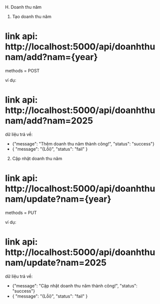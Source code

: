 H. Doanh thu năm

1. Tạo doanh thu năm

# link api: http://localhost:5000/api/doanhthunam/add?nam={year}

methods = POST

ví dụ:
# link api: http://localhost:5000/api/doanhthunam/add?nam=2025

dữ liệu trả về: 

- {"message": "Thêm doanh thu năm thành công!", "status": "success"}
- {
    "message": "{Lỗi}",
    "status": "fail"
}


2. Cập nhật doanh thu năm
# link api: http://localhost:5000/api/doanhthunam/update?nam={year}

methods = PUT


ví dụ: 

# link api: http://localhost:5000/api/doanhthunam/update?nam=2025

dữ liệu trả về:
- {"message": "Cập nhật doanh thu năm thành công!", "status": "success"}
- {
    "message": "{Lỗi}",
    "status": "fail"
}

